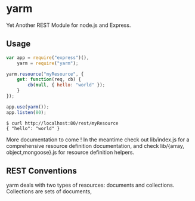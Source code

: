 yarm
====

Yet Another REST Module for node.js and Express.

Usage
-----

```javascript
var app = require("express")(),
	yarm = require("yarm");

yarm.resource("myResource", {
	get: function(req, cb) {
		cb(null, { hello: "world" });
	}
});

app.use(yarm());
app.listen(80);
```

```
$ curl http://localhost:80/rest/myResource
{ "hello": "world" }
```

More documentation to come ! In the meantime check out lib/index.js for
a comprehensive resource definition documentation, and check lib/{array,
object,mongoose}.js for resource definition helpers.

REST Conventions
----------------

yarm deals with two types of resources: documents and collections.
Collections are sets of documents, 